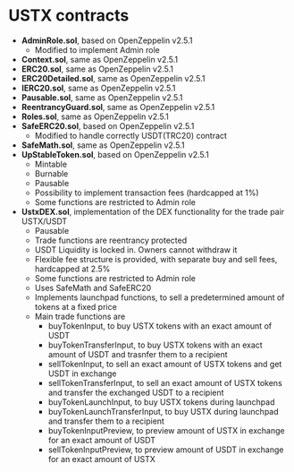 # USTX contracts

* **AdminRole.sol**, based on OpenZeppelin v2.5.1
  * Modified to implement Admin role
* **Context.sol**, same as OpenZeppelin v2.5.1
* **ERC20.sol**, same as OpenZeppelin v2.5.1
* **ERC20Detailed.sol**, same as OpenZeppelin v2.5.1
* **IERC20.sol**, same as OpenZeppelin v2.5.1
* **Pausable.sol**, same as OpenZeppelin v2.5.1
* **ReentrancyGuard.sol**, same as OpenZeppelin v2.5.1
* **Roles.sol**, same as OpenZeppelin v2.5.1
* **SafeERC20.sol**, based on OpenZeppelin v2.5.1
  * Modified to handle correctly USDT(TRC20) contract
* **SafeMath.sol**, same as OpenZeppelin v2.5.1
* **UpStableToken.sol**, based on OpenZeppelin v2.5.1
  * Mintable
  * Burnable
  * Pausable
  * Possibility to implement transaction fees (hardcapped at 1%)
  * Some functions are restricted to Admin role
* **UstxDEX.sol**, implementation of the DEX functionality for the trade pair USTX/USDT
  * Pausable
  * Trade functions are reentrancy protected
  * USDT Liquidity is locked in. Owners cannot withdraw it
  * Flexible fee structure is provided, with separate buy and sell fees, hardcapped at 2.5%
  * Some functions are restricted to Admin role
  * Uses SafeMath and SafeERC20
  * Implements launchpad functions, to sell a predetermined amount of tokens at a fixed price
  * Main trade functions are
    * buyTokenInput, to buy USTX tokens with an exact amount of USDT
    * buyTokenTransferInput, to buy USTX tokens with an exact amount of USDT and trasnfer them to a recipient
    * sellTokenInput, to sell an exact amount of USTX tokens and get USDT in exchange
    * sellTokenTransferInput, to sell an exact amount of USTX tokens and transfer the exchanged USDT to a recipient
    * buyTokenLaunchInput, to buy USTX tokens during launchpad
    * buyTokenLaunchTransferInput, to buy USTX during launchpad and transfer them to a recipient
    * buyTokenInputPreview, to preview amount of USTX in exchange for an exact amount of USDT
    * sellTokenInputPreview, to preview amount of USDT in exchange for an exact amount of USTX
